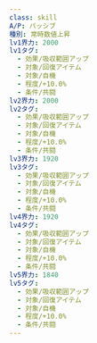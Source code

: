```yaml
---
class: skill
A/P: パッシブ
種別: 常時数値上昇
lv1界力: 2000
lv1タグ: 
  - 効果/吸収範囲アップ
  - 対象/回復アイテム
  - 対象/自機
  - 程度/+10.0%
  - 条件/共闘
lv2界力: 2000
lv2タグ: 
  - 効果/吸収範囲アップ
  - 対象/回復アイテム
  - 対象/自機
  - 程度/+10.0%
  - 条件/共闘
lv3界力: 1920
lv3タグ: 
  - 効果/吸収範囲アップ
  - 対象/回復アイテム
  - 対象/自機
  - 程度/+10.0%
  - 条件/共闘
lv4界力: 1920
lv4タグ: 
  - 効果/吸収範囲アップ
  - 対象/回復アイテム
  - 対象/自機
  - 程度/+10.0%
  - 条件/共闘
lv5界力: 1840
lv5タグ: 
  - 効果/吸収範囲アップ
  - 対象/回復アイテム
  - 対象/自機
  - 程度/+10.0%
  - 条件/共闘
---
```

